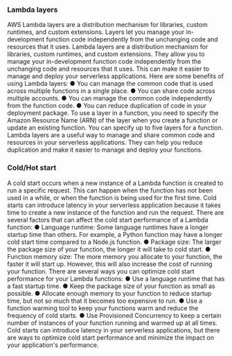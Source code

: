 

### Lambda layers
AWS Lambda layers are a distribution mechanism for libraries, custom runtimes, and custom extensions. Layers let you manage your in-development function code independently from the unchanging code and resources that it uses. Lambda layers are a distribution mechanism for libraries, custom runtimes, and custom extensions. They allow you to manage your in-development function code independently from the unchanging code and resources that it uses. This can make it easier to manage and deploy your serverless applications. Here are some benefits of using Lambda layers:
● You can manage the common code that is used across multiple functions in a single place. 
● You can share code across multiple accounts.
● You can manage the common code independently from the function code. 
● You can reduce duplication of code in your deployment package. 
To use a layer in a function, you need to specify the Amazon Resource Name (ARN) of the layer when you create a function or update an existing function. You can specify up to five layers for a function. Lambda layers are a useful way to manage and share common code and resources in your serverless applications. They can help you reduce duplication and make it easier to manage and deploy your functions.

### Cold/Hot start
A cold start occurs when a new instance of a Lambda function is created to run a specific request. This can happen when the function has not been used in a while, or when the function is being used for the first time. Cold starts can introduce latency in your serverless application because it takes time to create a new instance of the function and run the request. There are several factors that can affect the cold start performance of a Lambda function: 
● Language runtime: Some language runtimes have a longer startup time than others. For example, a Python function may have a longer cold start time compared to a Node.js function. 
● Package size: The larger the package size of your function, the longer it will take to cold start. 
● Function memory size: The more memory you allocate to your function, the faster it will start up. However, this will also increase the cost of running your function. There are several ways you can optimize cold start performance for your Lambda functions: 
● Use a language runtime that has a fast startup time. 
● Keep the package size of your function as small as possible. 
● Allocate enough memory to your function to reduce startup time, but not so much that it becomes too expensive to run. 
● Use a function warming tool to keep your functions warm and reduce the frequency of cold starts.
● Use Provisioned Concurrency to keep a certain number of instances of your function running and warmed up at all times. Cold starts can introduce latency in your serverless applications, but there are ways to optimize cold start performance and minimize the impact on your application's performance.